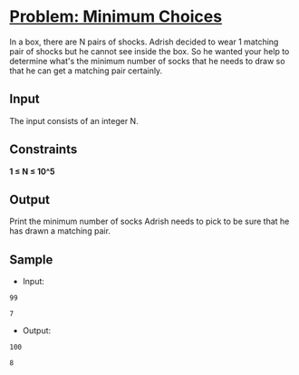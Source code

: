 # [Problem: Minimum Choices](https://my.newtonschool.co/playground/code/jpsye18ouqdt)

In a box, there are N pairs of shocks. Adrish decided to wear 1 matching pair of shocks but he cannot see inside the box. So he wanted your help to determine what's the minimum number of socks that he needs to draw so that he can get a matching pair certainly.

## Input

The input consists of an integer N.

## Constraints

**1 ≤ N ≤ 10^5**

## Output

Print the minimum number of socks Adrish needs to pick to be sure that he has drawn a matching pair.

## Sample

- Input:
```
99

7
```

- Output:
```
100

8
```
